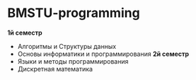 # BMSTU-programming
**1й семестр**
- Алгоритмы и Структуры данных
- Основы информатики и программирования
**2й семестр**
- Языки и методы программирования
- Дискретная математика
